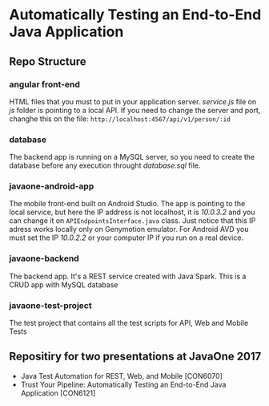 # Automatically Testing an End-to-End Java Application

## Repo Structure

### angular front-end
HTML files that you must to put in your application server.
_service.js_ file on _js_ folder is pointing to a local API. If you need to change the server and port, changhe this on the file:
`http://localhost:4567/api/v1/person/:id`

### database
The backend app is running on a MySQL server, so you need to create the database before any execution throught _database.sql_ file.

### javaone-android-app
The mobile front-end built on Android Studio.
The app is pointing to the local service, but here the IP address is not localhost, it is _10.0.3.2_ and you can change it on `APIEndpointsInterface.java` class.
Just notice that this IP adress works locally only on Genymotion emulator. For Android AVD you must set the IP _10.0.2.2_ or your computer IP if you run on a real device.

### javaone-backend
The backend app. It's a REST service created with Java Spark.
This is a CRUD app with MySQL database

### javaone-test-project
The test project that contains all the test scripts for API, Web and Mobile Tests

## Repositiry for two presentations at JavaOne 2017
* Java Test Automation for REST, Web, and Mobile [CON6070]
* Trust Your Pipeline: Automatically Testing an End-to-End Java Application [CON6121]
